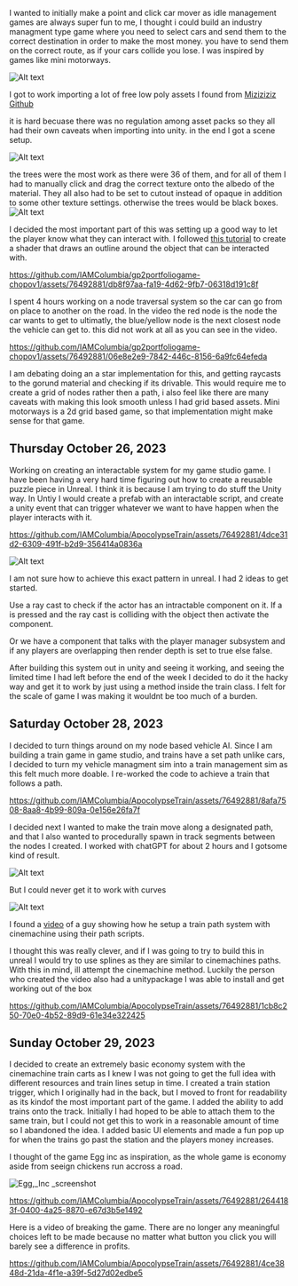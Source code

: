 I wanted to initially make a point and click car mover as idle management games are always super fun to me, I thought i could build an industry managment type game where you need to select cars and send them to the correct destination in order to make the most money. you have to send them on the correct route, as if your cars collide you lose. I was inspired by games like mini motorways.  

![Alt text](<Screenshot 2023-10-19 150140.png>)

I got to work importing a lot of free low poly assets I found from [Miziziziz Github](https://github.com/Miziziziz/Retro3DGraphicsCollection) 

it is hard becuase there was no regulation among asset packs so they all had their own caveats when importing into unity. 
in the end I got a scene setup.

![Alt text](<Screenshot 2023-10-19 150732.png>)

the trees were the most work as there were 36 of them, and for all of them I had to manually click and drag the correct texture onto the albedo of the material. They all also had to be set to cutout instead of opaque in addition to some other texture settings. otherwise the trees would be black boxes. 
![Alt text](<Screenshot 2023-10-19 150753.png>)

I decided the most important part of this was setting up a good way to let the player know what they can interact with.
I followed [this tutorial](https://www.youtube.com/watch?v=Bm6Bmcjd1Mw) to create a shader that draws an outline around the object that can be interacted with.

https://github.com/IAMColumbia/gp2portfoliogame-chopov1/assets/76492881/db8f97aa-fa19-4d62-9fb7-06318d191c8f

I spent 4 hours working on a node traversal system so the car can go from on place to another on the road. In the video the red node is the node the car wants to get to ultimatly, the blue/yellow node is the next closest node the vehicle can get to. this did not work at all as you can see in the video. 

https://github.com/IAMColumbia/gp2portfoliogame-chopov1/assets/76492881/06e8e2e9-7842-446c-8156-6a9fc64efeda

I am debating doing an a star implementation for this, and getting raycasts to the gorund material and checking if its drivable. This would require me to create a grid of nodes rather then a path, i also feel like there are many caveats with making this look smooth unless I had grid based assets. Mini motorways is a 2d grid based game, so that implementation might make sense for that game. 

## Thursday October 26, 2023

Working on creating an interactable system for my game studio game. I have been having a very hard time figuring out how to create a reusable puzzle piece in Unreal. I think it is because I am trying to do stuff the Unity way. In Untiy I would create a prefab with an interactable script, and create a unity event that can trigger whatever we want to have happen when the player interacts with it.

https://github.com/IAMColumbia/ApocolypseTrain/assets/76492881/4dce31d2-6309-491f-b2d9-356414a0836a

![Alt text](<Screenshot 2023-10-26 155400.png>)

I am not sure how to achieve this exact pattern in unreal. I had 2 ideas to get started.

Use a ray cast to check if the actor has an intractable component on it.  If a is pressed and the ray cast is colliding with the object then activate the component. 

Or we have a component that talks with the player manager subsystem and if any players are overlapping then render depth is set to true else false. 

After building this system out in unity and seeing it working, and seeing the limited time I had left before the end of the week I decided to do it the hacky way and get it to work by just using a method inside the train class. I felt for the scale of game I was making it wouldnt be too much of a burden. 

## Saturday October 28, 2023  

I decided to turn things around on my node based vehicle AI. Since I am building a train game in game studio, and trains have a set path unlike cars, I decided to turn my vehicle managment sim into a train management sim as this felt much more doable. I re-worked the code to achieve a train that follows a path.

https://github.com/IAMColumbia/ApocolypseTrain/assets/76492881/8afa7508-8aa8-4b99-809a-0e156e26fa7f

I decided next I wanted to make the train move along a designated path, and that I also wanted to procedurally spawn in track segments between the nodes I created. I worked with chatGPT for about 2 hours and I gotsome kind of result.

![Alt text](<Screenshot 2023-10-28 174125.png>)

But I could never get it to work with curves

![Alt text](<Screenshot 2023-10-28 174242.png>)

I found a [video](https://www.youtube.com/watch?v=ViVVgjqf2XA) of a guy showing how he setup a train path system with cinemachine using their path scripts.

I thought this was really clever, and if I was going to try to build this in unreal I would try to use splines as they are similar to cinemachines paths. With this in mind, ill attempt the cinemachine method. Luckily the person who created the video also had a unitypackage I was able to install and get working out of the box

https://github.com/IAMColumbia/ApocolypseTrain/assets/76492881/1cb8c250-70e0-4b52-89d9-61e34e322425

## Sunday October 29, 2023

I decided to create an extremely basic economy system with the cinemachine train carts as I knew I was not going to get the full idea with different resources and train lines setup in time. I created a train station trigger, which I originally had in the back, but I moved to front for readability as its kindof the most important part of the game. I added the ability to add trains onto the track. Initially I had hoped to be able to attach them to the same train, but I could not get this to work in a reasonable amount of time so I abandoned the idea. I added basic UI elements and made a fun pop up for when the trains go past the station and the players money increases.

I thought of the game Egg inc as inspiration, as the whole game is economy aside from seeign chickens run accross a road.

![Egg,_Inc _screenshot](https://github.com/chopov1/Prototype4/assets/76492881/0bf2eeb7-26d3-4bad-a9b6-ba9a31aff8e5)


https://github.com/IAMColumbia/ApocolypseTrain/assets/76492881/2644183f-0400-4a25-8870-e67d3b5e1492


Here is a video of breaking the game. There are no longer any meaningful choices left to be made because no matter what button you click you will barely see a difference in profits.

https://github.com/IAMColumbia/ApocolypseTrain/assets/76492881/4ce3848d-21da-4f1e-a39f-5d27d02edbe5
